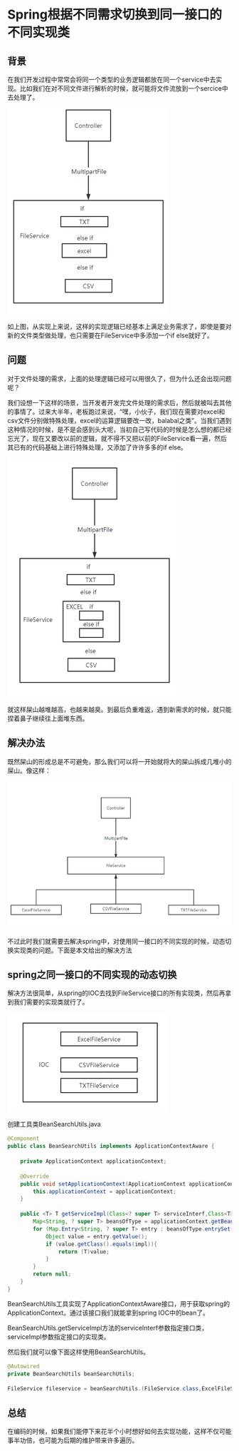 # Spring根据不同需求切换到同一接口的不同实现类

## 背景

在我们开发过程中常常会将同一个类型的业务逻辑都放在同一个service中去实现。比如我们在对不同文件进行解析的时候，就可能将文件流放到一个sercice中去处理了。

![](./imgs/1.png)

如上图，从实现上来说，这样的实现逻辑已经基本上满足业务需求了，即使是要对新的文件类型做处理，也只需要在FileService中多添加一个if else就好了。

## 问题

对于文件处理的需求，上面的处理逻辑已经可以用很久了，但为什么还会出现问题呢？

我们设想一下这样的场景，当开发者开发完文件处理的需求后，然后就被叫去其他的事情了。过来大半年，老板跑过来说，“嘿，小伙子，我们现在需要对excel和csv文件分别做特殊处理，excel的运算逻辑要改一改，balabal之类”。当我们遇到这种情况的时候，是不是会感到头大呢，当初自己写代码的时候是怎么想的都已经忘光了，现在又要改以前的逻辑，就不得不又把以前的FileService看一遍，然后其已有的代码基础上进行特殊处理，又添加了许许多多的if else。

![](./imgs/2.png)

就这样屎山越堆越高，也越来越臭。到最后负重难返，遇到新需求的时候，就只能捏着鼻子继续往上面堆东西。

## 解决办法

既然屎山的形成总是不可避免，那么我们可以将一开始就将大的屎山拆成几堆小的屎山。像这样：

![](./imgs/3.png)

不过此时我们就需要去解决spring中，对使用同一接口的不同实现的时候，动态切换实现类的问题。下面是本文给出的解决方法

## spring之同一接口的不同实现的动态切换

解决方法很简单，从spring的IOC去找到FileService接口的所有实现类，然后再拿到我们需要的实现类就行了。

![](./imgs/4.png)

创建工具类BeanSearchUtils.java

```java
@Component
public class BeanSearchUtils implements ApplicationContextAware {

    private ApplicationContext applicationContext;

    @Override
    public void setApplicationContext(ApplicationContext applicationContext) throws BeansException {
        this.applicationContext = applicationContext;
    }

    public <T> T getServiceImpl(Class<? super T> serviceInterf,Class<T> serviceImpl){
        Map<String, ? super T> beansOfType = applicationContext.getBeansOfType(parent);
        for (Map.Entry<String, ? super T> entry : beansOfType.entrySet()){
            Object value = entry.getValue();
            if (value.getClass().equals(impl)){
                return (T)value;
            }
        }
        return null;
    }
}
```

BeanSearchUtils工具实现了ApplicationContextAware接口，用于获取spring的ApplicationContext。通过该接口我们就能拿到spring IOC中的bean了。

BeanSearchUtils.getServiceImpl方法的serviceInterf参数指定接口类，serviceImpl参数指定接口的实现类。

然后我们就可以像下面这样使用BeanSearchUtils。

````java
@Autowired
private BeanSearchUtils beanSearchUtils;

FileService fileservice = beanSearchUtils.(FileService.class,ExcelFileService.class);
````

## 总结

在编码的时候，如果我们能停下来花半个小时想好如何去实现功能，这样不仅可能事半功倍，也可能为后期的维护带来许多遍历。